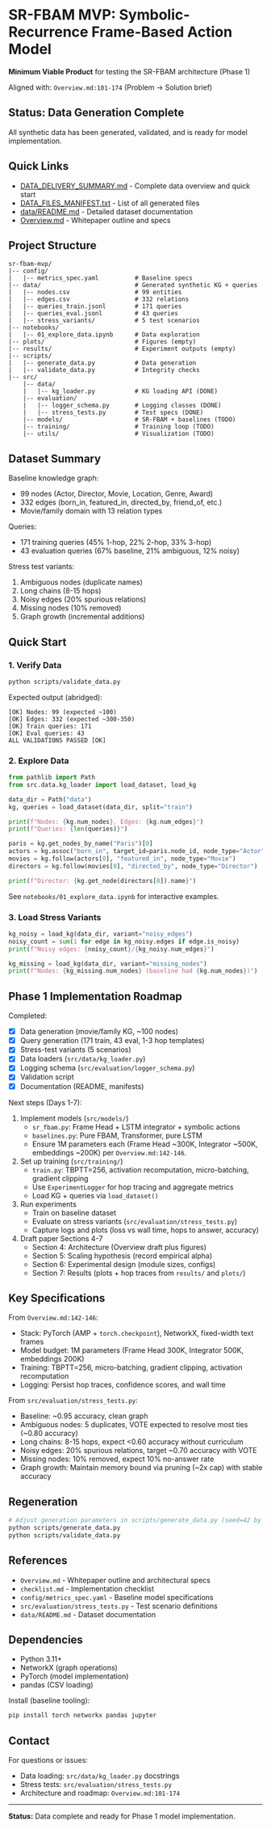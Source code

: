 # SR-FBAM MVP: Symbolic-Recurrence Frame-Based Action Model

**Minimum Viable Product** for testing the SR-FBAM architecture (Phase 1)

Aligned with: `Overview.md:101-174` (Problem -> Solution brief)

## Status: Data Generation Complete

All synthetic data has been generated, validated, and is ready for model implementation.

## Quick Links

- [DATA_DELIVERY_SUMMARY.md](DATA_DELIVERY_SUMMARY.md) - Complete data overview and quick start
- [DATA_FILES_MANIFEST.txt](DATA_FILES_MANIFEST.txt) - List of all generated files
- [data/README.md](data/README.md) - Detailed dataset documentation
- [Overview.md](../Overview.md) - Whitepaper outline and specs

## Project Structure

```
sr-fbam-mvp/
|-- config/
|   |-- metrics_spec.yaml          # Baseline specs
|-- data/                          # Generated synthetic KG + queries
|   |-- nodes.csv                  # 99 entities
|   |-- edges.csv                  # 332 relations
|   |-- queries_train.jsonl        # 171 queries
|   |-- queries_eval.jsonl         # 43 queries
|   |-- stress_variants/           # 5 test scenarios
|-- notebooks/
|   |-- 01_explore_data.ipynb      # Data exploration
|-- plots/                         # Figures (empty)
|-- results/                       # Experiment outputs (empty)
|-- scripts/
|   |-- generate_data.py           # Data generation
|   |-- validate_data.py           # Integrity checks
|-- src/
    |-- data/
    |   |-- kg_loader.py           # KG loading API (DONE)
    |-- evaluation/
    |   |-- logger_schema.py       # Logging classes (DONE)
    |   |-- stress_tests.py        # Test specs (DONE)
    |-- models/                    # SR-FBAM + baselines (TODO)
    |-- training/                  # Training loop (TODO)
    |-- utils/                     # Visualization (TODO)
```

## Dataset Summary

Baseline knowledge graph:
- 99 nodes (Actor, Director, Movie, Location, Genre, Award)
- 332 edges (born_in, featured_in, directed_by, friend_of, etc.)
- Movie/family domain with 13 relation types

Queries:
- 171 training queries (45% 1-hop, 22% 2-hop, 33% 3-hop)
- 43 evaluation queries (67% baseline, 21% ambiguous, 12% noisy)

Stress test variants:
1. Ambiguous nodes (duplicate names)
2. Long chains (8-15 hops)
3. Noisy edges (20% spurious relations)
4. Missing nodes (10% removed)
5. Graph growth (incremental additions)

## Quick Start

### 1. Verify Data

```bash
python scripts/validate_data.py
```

Expected output (abridged):
```
[OK] Nodes: 99 (expected ~100)
[OK] Edges: 332 (expected ~300-350)
[OK] Train queries: 171
[OK] Eval queries: 43
ALL VALIDATIONS PASSED [OK]
```

### 2. Explore Data

```python
from pathlib import Path
from src.data.kg_loader import load_dataset, load_kg

data_dir = Path("data")
kg, queries = load_dataset(data_dir, split="train")

print(f"Nodes: {kg.num_nodes}, Edges: {kg.num_edges}")
print(f"Queries: {len(queries)}")

paris = kg.get_nodes_by_name("Paris")[0]
actors = kg.assoc("born_in", target_id=paris.node_id, node_type="Actor")
movies = kg.follow(actors[0], "featured_in", node_type="Movie")
directors = kg.follow(movies[0], "directed_by", node_type="Director")

print(f"Director: {kg.get_node(directors[0]).name}")
```

See `notebooks/01_explore_data.ipynb` for interactive examples.

### 3. Load Stress Variants

```python
kg_noisy = load_kg(data_dir, variant="noisy_edges")
noisy_count = sum(1 for edge in kg_noisy.edges if edge.is_noisy)
print(f"Noisy edges: {noisy_count}/{kg_noisy.num_edges}")

kg_missing = load_kg(data_dir, variant="missing_nodes")
print(f"Nodes: {kg_missing.num_nodes} (baseline had {kg.num_nodes})")
```

## Phase 1 Implementation Roadmap

Completed:
- [x] Data generation (movie/family KG, ~100 nodes)
- [x] Query generation (171 train, 43 eval, 1-3 hop templates)
- [x] Stress-test variants (5 scenarios)
- [x] Data loaders (`src/data/kg_loader.py`)
- [x] Logging schema (`src/evaluation/logger_schema.py`)
- [x] Validation script
- [x] Documentation (README, manifests)

Next steps (Days 1-7):
1. Implement models (`src/models/`)
   - `sr_fbam.py`: Frame Head + LSTM integrator + symbolic actions
   - `baselines.py`: Pure FBAM, Transformer, pure LSTM
   - Ensure 1M parameters each (Frame Head ~300K, Integrator ~500K, embeddings ~200K) per `Overview.md:142-146`.
2. Set up training (`src/training/`)
   - `train.py`: TBPTT=256, activation recomputation, micro-batching, gradient clipping
   - Use `ExperimentLogger` for hop tracing and aggregate metrics
   - Load KG + queries via `load_dataset()`
3. Run experiments
   - Train on baseline dataset
   - Evaluate on stress variants (`src/evaluation/stress_tests.py`)
   - Capture logs and plots (loss vs wall time, hops to answer, accuracy)
4. Draft paper Sections 4-7
   - Section 4: Architecture (Overview draft plus figures)
   - Section 5: Scaling hypothesis (record empirical alpha)
   - Section 6: Experimental design (module sizes, configs)
   - Section 7: Results (plots + hop traces from `results/` and `plots/`)

## Key Specifications

From `Overview.md:142-146`:
- Stack: PyTorch (AMP + `torch.checkpoint`), NetworkX, fixed-width text frames
- Model budget: 1M parameters (Frame Head 300K, Integrator 500K, embeddings 200K)
- Training: TBPTT=256, micro-batching, gradient clipping, activation recomputation
- Logging: Persist hop traces, confidence scores, and wall time

From `src/evaluation/stress_tests.py`:
- Baseline: ~0.95 accuracy, clean graph
- Ambiguous nodes: 5 duplicates, VOTE expected to resolve most ties (~0.80 accuracy)
- Long chains: 8-15 hops, expect <0.60 accuracy without curriculum
- Noisy edges: 20% spurious relations, target ~0.70 accuracy with VOTE
- Missing nodes: 10% removed, expect 10% no-answer rate
- Graph growth: Maintain memory bound via pruning (~2x cap) with stable accuracy

## Regeneration

```bash
# Adjust generation parameters in scripts/generate_data.py (seed=42 by default)
python scripts/generate_data.py
python scripts/validate_data.py
```

## References

- `Overview.md` - Whitepaper outline and architectural specs
- `checklist.md` - Implementation checklist
- `config/metrics_spec.yaml` - Baseline model specifications
- `src/evaluation/stress_tests.py` - Test scenario definitions
- `data/README.md` - Dataset documentation

## Dependencies

- Python 3.11+
- NetworkX (graph operations)
- PyTorch (model implementation)
- pandas (CSV loading)

Install (baseline tooling):
```bash
pip install torch networkx pandas jupyter
```

## Contact

For questions or issues:
- Data loading: `src/data/kg_loader.py` docstrings
- Stress tests: `src/evaluation/stress_tests.py`
- Architecture and roadmap: `Overview.md:101-174`

---

**Status:** Data complete and ready for Phase 1 model implementation.
